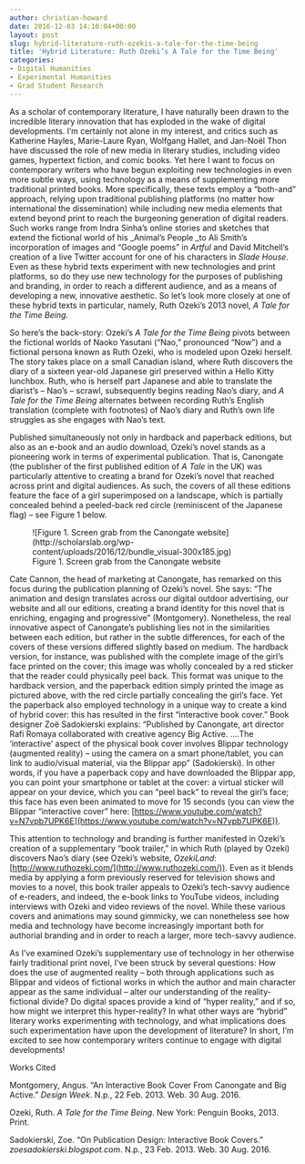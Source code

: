 ```yaml
---
author: christian-howard
date: 2016-12-03 14:10:04+00:00
layout: post
slug: hybrid-literature-ruth-ozekis-a-tale-for-the-time-being
title: 'Hybrid Literature: Ruth Ozeki’s A Tale for the Time Being'
categories:
- Digital Humanities
- Experimental Humanities
- Grad Student Research
---
```


As a scholar of contemporary literature, I have naturally been drawn to the incredible literary innovation that has exploded in the wake of digital developments. I’m certainly not alone in my interest, and critics such as Katherine Hayles, Marie-Laure Ryan, Wolfgang Hallet, and Jan-Noël Thon have discussed the role of new media in literary studies, including video games, hypertext fiction, and comic books. Yet here I want to focus on contemporary writers who have begun exploiting new technologies in even more subtle ways, using technology as a means of supplementing more traditional printed books. More specifically, these texts employ a “both-and” approach, relying upon traditional publishing platforms (no matter how international the dissemination) while including new media elements that extend beyond print to reach the burgeoning generation of digital readers. Such works range from Indra Sinha’s online stories and sketches that extend the fictional world of his _Animal’s People _to Ali Smith’s incorporation of images and “Google poems” in _Artful_ and David Mitchell’s creation of a live Twitter account for one of his characters in _Slade House_. Even as these hybrid texts experiment with new technologies and print platforms, so do they use new technology for the purposes of publishing and branding, in order to reach a different audience, and as a means of developing a new, innovative aesthetic. So let’s look more closely at one of these hybrid texts in particular, namely, Ruth Ozeki’s 2013 novel, _A Tale for the Time Being_.

So here’s the back-story: Ozeki’s _A Tale for the Time Being_ pivots between the fictional worlds of Naoko Yasutani (“Nao,” pronounced “Now”) and a fictional persona known as Ruth Ozeki, who is modeled upon Ozeki herself. The story takes place on a small Canadian island, where Ruth discovers the diary of a sixteen year-old Japanese girl preserved within a Hello Kitty lunchbox. Ruth, who is herself part Japanese and able to translate the diarist’s – Nao’s – scrawl, subsequently begins reading Nao’s diary, and _A Tale for the Time Being_ alternates between recording Ruth’s English translation (complete with footnotes) of Nao’s diary and Ruth’s own life struggles as she engages with Nao’s text.

Published simultaneously not only in hardback and paperback editions, but also as an e-book and an audio download, Ozeki’s novel stands as a pioneering work in terms of experimental publication. That is, Canongate (the publisher of the first published edition of _A Tale_ in the UK) was particularly attentive to creating a brand for Ozeki’s novel that reached across print and digital audiences. As such, the covers of all these editions feature the face of a girl superimposed on a landscape, which is partially concealed behind a peeled-back red circle (reminiscent of the Japanese flag) – see Figure 1 below.

<figure>
  ![Figure 1. Screen grab from the Canongate website](http://scholarslab.org/wp-content/uploads/2016/12/bundle_visual-300x185.jpg)
  <figcaption>
 Figure 1. Screen grab from the Canongate website
</figcaption>

</figure>

Cate Cannon, the head of marketing at Canongate, has remarked on this focus during the publication planning of Ozeki’s novel. She says: “The animation and design translates across our digital outdoor advertising, our website and all our editions, creating a brand identity for this novel that is enriching, engaging and progressive” (Montgomery). Nonetheless, the real innovative aspect of Canongate’s publishing lies not in the similarities between each edition, but rather in the subtle differences, for each of the covers of these versions differed slightly based on medium. The hardback version, for instance, was published with the complete image of the girl’s face printed on the cover; this image was wholly concealed by a red sticker that the reader could physically peel back. This format was unique to the hardback version, and the paperback edition simply printed the image as pictured above, with the red circle partially concealing the girl’s face. Yet the paperback also employed technology in a unique way to create a kind of hybrid cover: this has resulted in the first “interactive book cover.” Book designer Zoë Sadokierski explains: “Published by Canongate, art director Rafi Romaya collaborated with creative agency Big Active. ....The ‘interactive’ aspect of the physical book cover involves Blippar technology (augmented reality) – using the camera on a smart phone/tablet, you can link to audio/visual material, via the Blippar app” (Sadokierski). In other words, if you have a paperback copy and have downloaded the Blippar app, you can point your smartphone or tablet at the cover: a virtual sticker will appear on your device, which you can “peel back” to reveal the girl’s face; this face has even been animated to move for 15 seconds (you can view the Blippar “interactive cover” here: [https://www.youtube.com/watch?v=N7vpb7UPK6E](https://www.youtube.com/watch?v=N7vpb7UPK6E)).

This attention to technology and branding is further manifested in Ozeki’s creation of a supplementary “book trailer,” in which Ruth (played by Ozeki) discovers Nao’s diary (see Ozeki’s website, _OzekiLand_: [http://www.ruthozeki.com/](http://www.ruthozeki.com/)). Even as it blends media by applying a form previously reserved for television shows and movies to a novel, this book trailer appeals to Ozeki’s tech-savvy audience of e-readers, and indeed, the e-book links to YouTube videos, including interviews with Ozeki and video reviews of the novel. While these various covers and animations may sound gimmicky, we can nonetheless see how media and technology have become increasingly important both for authorial branding and in order to reach a larger, more tech-savvy audience.

As I’ve examined Ozeki’s supplementary use of technology in her otherwise fairly traditional print novel, I’ve been struck by several questions: How does the use of augmented reality – both through applications such as Blippar and videos of fictional works in which the author and main character appear as the same individual – alter our understanding of the reality-fictional divide? Do digital spaces provide a kind of “hyper reality,” and if so, how might we interpret this hyper-reality? In what other ways are “hybrid” literary works experimenting with technology, and what implications does such experimentation have upon the development of literature? In short, I’m excited to see how contemporary writers continue to engage with digital developments!





Works Cited

Montgomery, Angus. “An Interactive Book Cover From Canongate and Big Active.” _Design Week_. N.p., 22 Feb. 2013. Web. 30 Aug. 2016.

Ozeki, Ruth. _A Tale for the Time Being_. New York: Penguin Books, 2013. Print.

Sadokierski, Zoe. “On Publication Design: Interactive Book Covers.” _zoesadokierski.blogspot.com_. N.p., 23 Feb. 2013. Web. 30 Aug. 2016.


